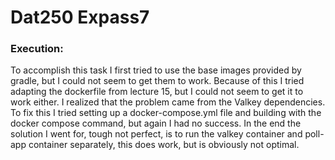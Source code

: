# Dat250 Expass7

### Execution: 
To accomplish this task I first tried to use the base images provided
by gradle, but I could not seem to get them to work. Because of this 
I tried adapting the dockerfile from lecture 15, but I could not seem
to get it to work either. I realized that the problem came from the
Valkey dependencies. To fix this I tried setting up a docker-compose.yml 
file and building with the docker compose command, but again I had no
success. In the end the solution I went for, tough not perfect, is to
run the valkey container and poll-app container separately, this does
work, but is obviously not optimal.